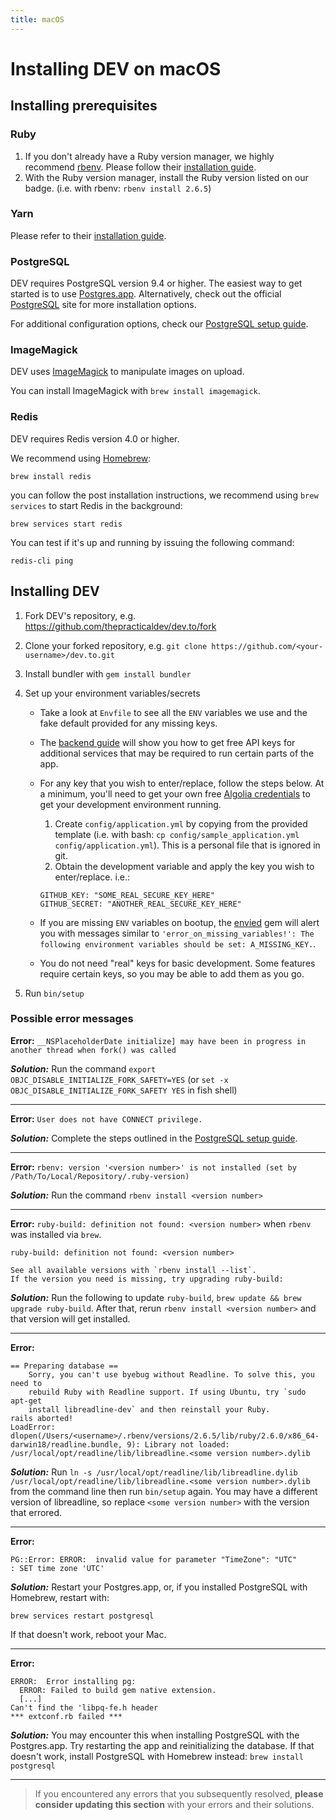 ```yaml
---
title: macOS
---
```


# Installing DEV on macOS

## Installing prerequisites

### Ruby

1. If you don't already have a Ruby version manager, we highly recommend
   [rbenv](https://github.com/rbenv/rbenv). Please follow their [installation
   guide](https://github.com/rbenv/rbenv#installation).
2. With the Ruby version manager, install the Ruby version listed on our badge.
   (i.e. with rbenv: `rbenv install 2.6.5`)

### Yarn

Please refer to their [installation guide](https://yarnpkg.com/en/docs/install).

### PostgreSQL

DEV requires PostgreSQL version 9.4 or higher. The easiest way to get started is
to use [Postgres.app](https://postgresapp.com/). Alternatively, check out the
official [PostgreSQL](https://www.postgresql.org/) site for more installation
options.

For additional configuration options, check our [PostgreSQL setup
guide](/installation/postgresql).

### ImageMagick

DEV uses [ImageMagick](https://imagemagick.org/) to manipulate images on upload.

You can install ImageMagick with `brew install imagemagick`.

### Redis

DEV requires Redis version 4.0 or higher.

We recommend using [Homebrew](https://brew.sh):

```shell
brew install redis
```

you can follow the post installation instructions, we recommend using `brew services` to start Redis in the background:

```shell
brew services start redis
```

You can test if it's up and running by issuing the following command:

```shell
redis-cli ping
```

## Installing DEV

1. Fork DEV's repository, e.g. <https://github.com/thepracticaldev/dev.to/fork>
1. Clone your forked repository, e.g. `git clone https://github.com/<your-username>/dev.to.git`
1. Install bundler with `gem install bundler`
1. Set up your environment variables/secrets

   - Take a look at `Envfile` to see all the `ENV` variables we use and the fake
     default provided for any missing keys.
   - The [backend guide](/backend) will show you how to get free API keys for
     additional services that may be required to run certain parts of the app.
   - For any key that you wish to enter/replace, follow the steps below. At a
     minimum, you'll need to get your own free [Algolia
     credentials](/backend/algolia) to get your development environment running.

     1. Create `config/application.yml` by copying from the provided template
        (i.e. with bash: `cp config/sample_application.yml config/application.yml`). This is a personal file that is ignored in
        git.
     1. Obtain the development variable and apply the key you wish to
        enter/replace. i.e.:

     ```shell
     GITHUB_KEY: "SOME_REAL_SECURE_KEY_HERE"
     GITHUB_SECRET: "ANOTHER_REAL_SECURE_KEY_HERE"
     ```

   - If you are missing `ENV` variables on bootup, the
     [envied](https://rubygems.org/gems/envied) gem will alert you with messages
     similar to `'error_on_missing_variables!': The following environment variables should be set: A_MISSING_KEY.`.
   - You do not need "real" keys for basic development. Some features require
     certain keys, so you may be able to add them as you go.

1. Run `bin/setup`

### Possible error messages

**Error:** `__NSPlaceholderDate initialize] may have been in progress in another thread when fork() was called`

**_Solution:_** Run the command `export OBJC_DISABLE_INITIALIZE_FORK_SAFETY=YES`
(or `set -x OBJC_DISABLE_INITIALIZE_FORK_SAFETY YES` in fish shell)

---

**Error:** `User does not have CONNECT privilege.`

**_Solution:_** Complete the steps outlined in the [PostgreSQL setup
guide](/installation/postgresql).

---

**Error:** `rbenv: version '<version number>' is not installed (set by /Path/To/Local/Repository/.ruby-version)`

**_Solution:_** Run the command `rbenv install <version number>`

---

**Error:** `ruby-build: definition not found: <version number>` when `rbenv` was
installed via `brew`.

```shell
ruby-build: definition not found: <version number>

See all available versions with `rbenv install --list`.
If the version you need is missing, try upgrading ruby-build:
```

**_Solution:_** Run the following to update `ruby-build`, `brew update && brew upgrade ruby-build`. After that, rerun `rbenv install <version number>` and that
version will get installed.

---

**Error:**

```shell
== Preparing database ==
    Sorry, you can't use byebug without Readline. To solve this, you need to
    rebuild Ruby with Readline support. If using Ubuntu, try `sudo apt-get
    install libreadline-dev` and then reinstall your Ruby.
rails aborted!
LoadError: dlopen(/Users/<username>/.rbenv/versions/2.6.5/lib/ruby/2.6.0/x86_64-darwin18/readline.bundle, 9): Library not loaded: /usr/local/opt/readline/lib/libreadline.<some version number>.dylib
```

**_Solution:_** Run `ln -s /usr/local/opt/readline/lib/libreadline.dylib /usr/local/opt/readline/lib/libreadline.<some version number>.dylib` from the
command line then run `bin/setup` again. You may have a different version of
libreadline, so replace `<some version number>` with the version that errored.

---

**Error:**

```shell
PG::Error: ERROR:  invalid value for parameter "TimeZone": "UTC"
: SET time zone 'UTC'
```

**_Solution:_** Restart your Postgres.app, or, if you installed PostgreSQL with
Homebrew, restart with:

```shell
brew services restart postgresql
```

If that doesn't work, reboot your Mac.

---

**Error:**

```shell
ERROR:  Error installing pg:
  ERROR: Failed to build gem native extension.
  [...]
Can't find the 'libpq-fe.h header
*** extconf.rb failed ***
```

**_Solution:_** You may encounter this when installing PostgreSQL with the
Postgres.app. Try restarting the app and reinitializing the database. If that
doesn't work, install PostgreSQL with Homebrew instead: `brew install postgresql`

---

> If you encountered any errors that you subsequently resolved, **please
> consider updating this section** with your errors and their solutions.
